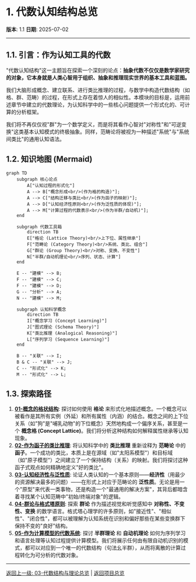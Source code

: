 # 1. 代数认知结构总览

**版本**: 1.1
**日期**: 2025-07-02

---

## 1.1. 引言：作为认知工具的代数

"代数认知结构"这一主题旨在探索一个深刻的论点：**抽象代数不仅仅是数学家研究的对象，它本身就是人类心智用于组织、抽象和推理现实世界的基本工具和蓝图。**

我们大脑形成概念、建立联系、进行类比推理的过程，与数学中构造代数结构（如格、群、范畴）的过程，在形式上存在着惊人的相似性。本模块的目标是，运用前述章节中建立的代数理论，为认知科学中的一些核心问题提供一个形式化的、可计算的分析框架。

我们将不再仅仅视"群"为一个数学定义，而是将其看作心智对"对称性"和"可逆变换"这类基本认知模式的终极抽象。同样，范畴论将被视为一种描述"系统"与"系统间类比"的通用认知语法。

## 1.2. 知识地图 (Mermaid)

```mermaid
graph TD
    subgraph 核心论点
        A["认知过程的形式化"]
        A --> B["概念形成<br/>(作为格的构造)"];
        A --> C["结构迁移与类比<br/>(作为函子的映射)"];
        A --> D["认知经济性原则<br/>(作为泛性质的体现)"];
        A --> M["计算过程的代数表示<br/>(作为半群/自动机)"];
    end

    subgraph 代数工具箱
        direction TB
        E["格论 (Lattice Theory)<br/>上下位、属性继承"]
        F["范畴论 (Category Theory)<br/>系统、类比、组合"]
        G["群论 (Group Theory)<br/>对称、变换、不变性"]
        N["半群/自动机理论<br/>序列、状态、计算"]
    end

    E -- "建模" --> B;
    F -- "建模" --> C;
    F -- "建模" --> D;
    G -- "分析" --> A;
    N -- "建模" --> M;

    subgraph 认知科学概念
        direction TB
        I["概念学习 (Concept Learning)"]
        J["图式理论 (Schema Theory)"]
        K["类比推理 (Analogical Reasoning)"]
        L["序列学习 (Sequence Learning)"]
    end

    B -- "关联" --> I;
    B & C -- "关联" --> J;
    C -- "形式化" --> K;
    M -- "形式化" --> L;
```

## 1.3. 探索路径

1. **[01-概念的格状结构](./01-概念的格状结构.md)**: 探讨如何使用 **格论** 来形式化地描述概念。一个概念可以被看作是其所有实例（外延）和所有属性（内涵）的结合。概念之间的上下位关系（如"狗"是"哺乳动物"的下位概念）天然地构成一个偏序关系，甚至是一个 **概念格 (Concept Lattice)**。我们将分析这种结构如何解释属性继承等认知现象。
2. **[02-作为函子的类比推理](./02-作为函子的类比推理.md)**: 将认知科学中的 **类比推理** 重新诠释为 **范畴论** 中的 **函子**。一个成功的类比，本质上是在源域（如"太阳系模型"）和目标域（如"原子模型"）之间建立了一个保持结构（关系）的映射。我们将探讨这种函子式观点如何精确地定义"好的类比"。
3. **[03-认知经济性与泛性质](./03-认知经济性与泛性质.md)**: 论证人类认知的一个基本原则——**经济性**（用最少的资源解决最多的问题）——在形式上对应于范畴论的 **泛性质**。无论是用一个"原型"来代表一类事物，还是构造一个"最通用的解决方案"，其背后都暗含着寻找某个认知范畴中"初始/终端对象"的逻辑。
4. **[04-群论与格式塔原则](./04-群论与格式塔原则.md)**: 探索 **群论** 作为描述视觉和听觉感知中 **对称性、不变性、变换** 的数学语言。格式塔心理学的许多原则，如"接近性"、"相似性"、"闭合性"，都可以被理解为认知系统在识别和偏好那些在某些变换群下保持不变的"良好"结构。
5. **[05-作为计算模型的代数系统](./05-作为计算模型的代数系统.md)**: 探讨 **半群理论** 和 **自动机理论** 如何为序列学习和语言处理等认知过程提供计算模型。我们将展示任何由有限自动机识别的模式，都可以对应到一个唯一的代数结构（句法幺半群），从而将离散的计算过程转化为可分析的代数对象。

---
[返回上一级: 03-代数结构与理论总览](../00-代数结构与理论总览.md) | [返回项目总览](../../09-项目总览/00-项目总览.md)
